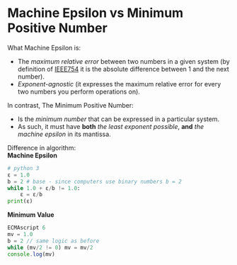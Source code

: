# Machine Epsilon vs Minimum Positive Number
What Machine Epsilon is:
* The *maximum relative error* between two numbers in a given system (by definition of [IEEE754](https://www.wikiwand.com/en/IEEE_754) it is the absolute difference between 1 and the next number).
* *Exponent-agnostic* (it expresses the maximum relative error for every two numbers you perform operations on).

In contrast, The Minimum Positive Number:
* Is the *minimum number* that can be expressed in a particular system.
* As such, it must have **both** *the least exponent possible*, **and** *the machine epsilon* in its mantissa.

Difference in algorithm:  
**Machine Epsilon**
```python
# python 3
ε = 1.0
b = 2 # base - since computers use binary numbers b = 2
while 1.0 + ε/b != 1.0:
    ε = ε/b
print(ε)
```
**Minimum Value**
```javascript
ECMAscript 6
mv = 1.0
b = 2 // same logic as before
while (mv/2 != 0) mv = mv/2
console.log(mv)
```
